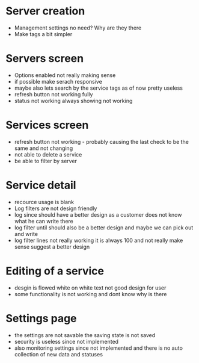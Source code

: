 # Server creation

- Management settings no need? Why are they there
- Make tags a bit simpler

# Servers screen

- Options enabled not really making sense
- if possible make serach responsive
- maybe also lets search by the service tags as of now pretty useless
- refresh button not working fully
- status not working always showing not working

# Services screen

- refresh button not working - probably causing the last check to be the same and not changing
- not able to delete a service
- be able to filter by server

# Service detail

- recource usage is blank
- Log filters are not design friendly
- log since should have a better design as a customer does not know what he can write there
- log filter until should also be a better design and maybe we can pick out and write
- log filter lines not really working it is always 100 and not really make sense suggest a better design

# Editing of a service

- desgin is flowed white on white text not good design for user
- some functionality is not working and dont know why is there

# Settings page

- the settings are not savable the saving state is not saved
- security is useless since not implemented
- also monitoring settings since not implemented and there is no auto collection of new data and statuses
